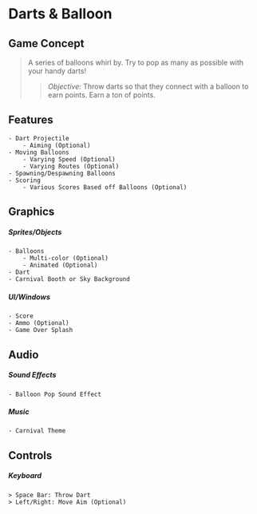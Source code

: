 # Darts & Balloon

## Game Concept
> A series of balloons whirl by. Try to pop as many as possible with your handy darts!
>
>> *Objective:* Throw darts so that they connect with a balloon to earn points. Earn a ton of points.


## Features
    - Dart Projectile
        - Aiming (Optional)
    - Moving Balloons
        - Varying Speed (Optional)
        - Varying Routes (Optional)
    - Spawning/Despawning Balloons
    - Scoring
        - Various Scores Based off Balloons (Optional)


## Graphics

##### Sprites/Objects
    - Balloons
        - Multi-color (Optional)
        - Animated (Optional)
    - Dart
    - Carnival Booth or Sky Background

##### UI/Windows
    - Score
    - Ammo (Optional)
    - Game Over Splash


## Audio

##### Sound Effects
    - Balloon Pop Sound Effect

##### Music
    - Carnival Theme


## Controls

##### Keyboard
    > Space Bar: Throw Dart
    > Left/Right: Move Aim (Optional)
